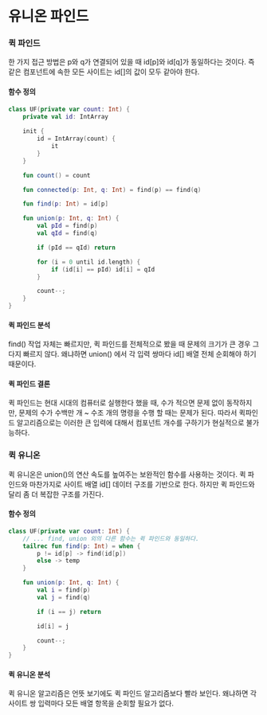 # 유니온 파인드

### 퀵 파인드

한 가지 접근 방법은 p와 q가 연결되어 있을 때 id[p]와 id[q]가 동일하다는 것이다. 즉 같은 컴포넌트에 속한 모든 사이트는 id[]의 값이 모두 같아야 한다.

#### 함수 정의

```kotlin
class UF(private var count: Int) {
    private val id: IntArray
    
    init {
        id = IntArray(count) {
            it
        }
    }

    fun count() = count

    fun connected(p: Int, q: Int) = find(p) == find(q)

    fun find(p: Int) = id[p]

    fun union(p: Int, q: Int) {
        val pId = find(p)
        val qId = find(q)

        if (pId == qId) return

        for (i = 0 until id.length) {
            if (id[i] == pId) id[i] = qId
        }

        count--;
    }
}
```

#### 퀵 파인드 분석

find() 작업 자체는 빠르지만, 퀵 파인드를 전체적으로 봤을 때 문제의 크기가 큰 경우 그다지 빠르지 않다. 왜냐하면 union() 에서 각 입력 쌍마다 id[] 배열 전체 순회해야 하기 때문이다.

#### 퀵 파인드 결론

퀵 파인드는 현대 시대의 컴퓨터로 실행한다 했을 때, 수가 적으면 문제 없이 동작하지만, 문제의 수가 수백만 개 ~ 수조 개의 명령을 수행 할 때는 문제가 된다. 따라서 퀵파인드 알고리즘으로는 이러한 큰 입력에 대해서 컴포넌트 개수를 구하기가 현실적으로 불가능하다.

### 퀵 유니온

퀵 유니온은 union()의 연산 속도를 높여주는 보완적인 함수를 사용하는 것이다. 퀵 파인드와 마찬가지로 사이트 배열 id[] 데이터 구조를 기반으로 한다. 하지만 퀵 파인드와 달리 좀 더 복잡한 구조를 가진다.

#### 함수 정의

```kotlin
class UF(private var count: Int) {
    // ... find, union 외의 다른 함수는 퀵 파인드와 동일하다.
    tailrec fun find(p: Int) = when {
        p != id[p] -> find(id[p])
        else -> temp
    }

    fun union(p: Int, q: Int) {
        val i = find(p)
        val j = find(q)

        if (i == j) return

        id[i] = j

        count--;
    }
}
```

#### 퀵 유니온 분석

퀵 유니온 알고리즘은 언뜻 보기에도 퀵 파인드 알고리즘보다 빨라 보인다. 왜냐하면 각 사이트 쌍 입력마다 모든 배열 항목을 순회할 필요가 없다.